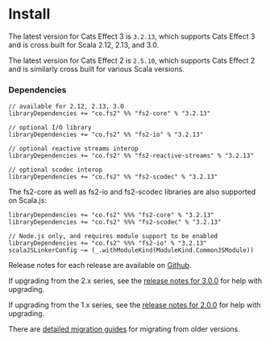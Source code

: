# Install

The latest version for Cats Effect 3 is `3.2.13`, which supports Cats Effect 3 and is cross built for Scala 2.12, 2.13, and 3.0.

The latest version for Cats Effect 2 is `2.5.10`, which supports Cats Effect 2 and is similarly cross built for various Scala versions.

### Dependencies <!-- {docsify-ignore} -->

```
// available for 2.12, 2.13, 3.0
libraryDependencies += "co.fs2" %% "fs2-core" % "3.2.13"

// optional I/O library
libraryDependencies += "co.fs2" %% "fs2-io" % "3.2.13"

// optional reactive streams interop
libraryDependencies += "co.fs2" %% "fs2-reactive-streams" % "3.2.13"

// optional scodec interop
libraryDependencies += "co.fs2" %% "fs2-scodec" % "3.2.13"
```

The fs2-core as well as fs2-io and fs2-scodec libraries are also supported on Scala.js:

```
libraryDependencies += "co.fs2" %%% "fs2-core" % "3.2.13"
libraryDependencies += "co.fs2" %%% "fs2-scodec" % "3.2.13"

// Node.js only, and requires module support to be enabled
libraryDependencies += "co.fs2" %%% "fs2-io" % "3.2.13"
scalaJSLinkerConfig ~= (_.withModuleKind(ModuleKind.CommonJSModule)) 
```

Release notes for each release are available on [Github](https://github.com/typelevel/fs2/releases/).

If upgrading from the 2.x series, see the [release notes for 3.0.0](https://github.com/typelevel/fs2/releases/tag/v3.0.0) for help with upgrading.

If upgrading from the 1.x series, see the [release notes for 2.0.0](https://github.com/typelevel/fs2/releases/tag/v2.0.0) for help with upgrading.

There are [detailed migration guides](https://github.com/typelevel/fs2/blob/main/docs/) for migrating from older versions.
